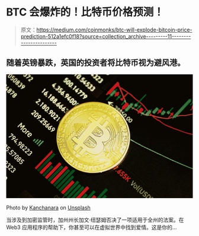 # BTC 会爆炸的！比特币价格预测！

> 原文：<https://medium.com/coinmonks/btc-will-explode-bitcoin-price-prediction-512a1efc0f18?source=collection_archive---------11----------------------->

## 随着英镑暴跌，英国的投资者将比特币视为避风港。

![](img/6e5d6d4b67457b6116bfb5f0290d6e59.png)

Photo by [Kanchanara](https://unsplash.com/@kanchanara?utm_source=medium&utm_medium=referral) on [Unsplash](https://unsplash.com?utm_source=medium&utm_medium=referral)

当涉及到加密监管时，加州州长加文·纽瑟姆否决了一项适用于全州的法案。在 Web3 应用程序的帮助下，你甚至可以在虚拟世界中找到爱情。这是你的…